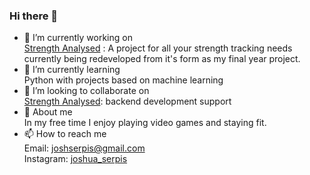 ### Hi there 👋

<!--
**Styrle/Styrle** is a ✨ _special_ ✨ repository because its `README.md` (this file) appears on your GitHub profile.

Here are some ideas to get you started:
-->  

- 🔭 I’m currently working on  
[Strength Analysed](https://github.com/Styrle/CCTP)
: A project for all your strength tracking needs
currently being redeveloped from it's form as my final year project.
- 🌱 I’m currently learning  
Python with projects based on machine learning
- 👯 I’m looking to collaborate on  
[Strength Analysed](https://github.com/Styrle/CCTP): backend development support
- 💬 About me  
In my free time I enjoy playing video games and staying fit.
- 📫 How to reach me  
Email: joshserpis@gmail.com  
Instagram: [joshua_serpis](https://www.instagram.com/joshua_serpis/)
